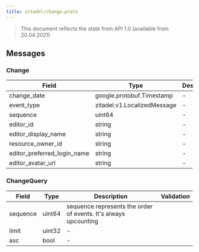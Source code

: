 ```yaml
---
title: zitadel/change.proto
---
```

> This document reflects the state from API 1.0 (available from 20.04.2021)




## Messages


### Change



| Field | Type | Description | Validation |
| ----- | ---- | ----------- | ----------- |
| change_date |  google.protobuf.Timestamp | - |  |
| event_type |  zitadel.v1.LocalizedMessage | - |  |
| sequence |  uint64 | - |  |
| editor_id |  string | - |  |
| editor_display_name |  string | - |  |
| resource_owner_id |  string | - |  |
| editor_preferred_login_name |  string | - |  |
| editor_avatar_url |  string | - |  |




### ChangeQuery



| Field | Type | Description | Validation |
| ----- | ---- | ----------- | ----------- |
| sequence |  uint64 | sequence represents the order of events. It's always upcounting |  |
| limit |  uint32 | - |  |
| asc |  bool | - |  |






